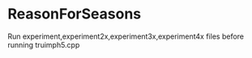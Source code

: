 # ReasonForSeasons
Run experiment,experiment2x,experiment3x,experiment4x files before running truimph5.cpp
